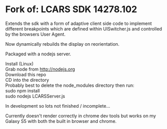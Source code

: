 Fork of: LCARS SDK 14278.102
 ============

Extends the sdk with a form of adaptive client side code to implement different breakpoints which are defined within UISwitcher.js and controlled by the browsers User Agent.

Now dynamically rebuilds the display on reorientation.

Packaged with a nodejs server.

Install (Linux)  <br/>
Grab node from http://nodejs.org  <br/>
Download this repo  <br/>
CD into the directory  <br/>
Probably best to delete the node_modules directory then run: <br/>
sudo npm install  <br/>
sudo nodejs LCARSServer.js  <br/>



In development so lots not finished / incomplete...

Currently doesn't render correctly in chrome dev tools but works on my Galaxy S5 with both the built in browser and chrome.

